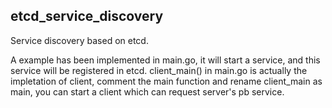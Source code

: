 ## etcd_service_discovery
Service discovery based on etcd.

A example has been implemented in main.go, it will start a service, and this service will be registered in etcd. 
client_main() in main.go is actually the impletation of client, comment the main function and rename client_main as main, 
you can start a client which can request server's pb service.